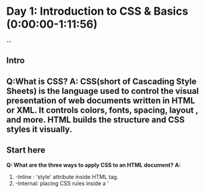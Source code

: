 # Day 1: Introduction to CSS & Basics (0:00:00-1:11:56)
--
## Intro 
**Q:What is CSS?**
**A:**
 CSS(short of Cascading Style Sheets) is the language used to control the visual presentation of web documents written in HTML or XML. It controls colors, fonts, spacing, layout , and more. 
HTML builds the structure and CSS styles it visually.
--
## Start here
**Q: What are the three ways to apply CSS to an HTML document?**
**A:**
1. -Inline : 'style' attribute inside HTML tag.
2. -Internal: placing CSS rules inside a '<style>' tag in the '<head>'.
3. -External: writting CSS in a separate CSS file and linking it with <link> element.
--
## Selectors
**Q: What are the three main types of CSS selectors?**
**A:**
1.   -Element selector
2.   -Class selector 
3.   -ID selector
**Q: How can you select an element by its ID in CSS?**
**A:**
By using '#' symbol followed by the ID name.
**Q: What is the difference between a class selector and an ID selector in CSS?**
**A:**
1. -Class selectors: can be reused on multiple elements.
2.  -ID selectors : should be unique for a single element in the page.
**Q: How do you group multiple selectors in CSS?**
**A:**
 Use commas to separate selectors.
--
##Colors
**Q: Why is the property name "color" used in CSS instead of "colour"?**
**A:** 
Because CSS uses American English. So its "color" instead of "colour".
**Q: What are the different methods for setting a color value in CSS?**
**A:**
1. -Named colors
2. -Hexadecimal values
3. -rgb/rgba 
4. -hsl/hsla
**Q: How are CSS rules applied to elements? What are the three main factors?**
**A:**
1. -Specificity
2. -Order of appearance in the CSS file
3. -The use of !important
**Q: What is the purpose of !important in CSS, and why should it be used sparingly?**
**A:**
It forces the CSS rule to override any other rule.
**Q: How do you change the background color of a webpage?**
**A:**
 Just use background-color to the body tag.
--
##Units & Sizes
**Q: What are some common units used in CSS for sizing elements?**
**A:**
1. -Absolute units: px, pt, cm, in
2. -Relatives units: em, rem,%
3. -Viewport: vw, vh, vmin, vmax
--
##Box Model
**Q: What are the components of the CSS Box Model?**
**A:** 
1. -Content
2. -Padding
3. -Border
4. -Margin
**Q: What is the difference between `margin` and `padding` in the CSS Box Model?**
**A:**
1. -margin is the space outside the element (Between border and surrounding elements).
2. -padding is the space inside the element (between content and border).
**Q:Why do we use `CSS reset`?**
**A:**
To remove inconsistent default styling across different browser and provide a consistent base for styling. 
**Q: How does the `box-sizing` property affect the layout and size of an element?**
**A:**
1. -content-box: default value, padding and border are added outside the width.
2.  -border-box: padding and border are included inside the width.
**Q: What is the difference between `border` and  `outline`?**
**A:**
1. -border: affects layout and takes up space.
2.  -outline: does not affect layout and does not take up space.
**Q:What happens when a negative value is used in `outline-offset`?**
**A:**
The outline is drawn inside the element instead of outside.
**Q: How can you convert a square box into a circle using CSS?**
**A:** Apply border-radius of 50%.
**Q:What does the `border radius` do?**
**A:**
It rounds the corners of an element's border.
